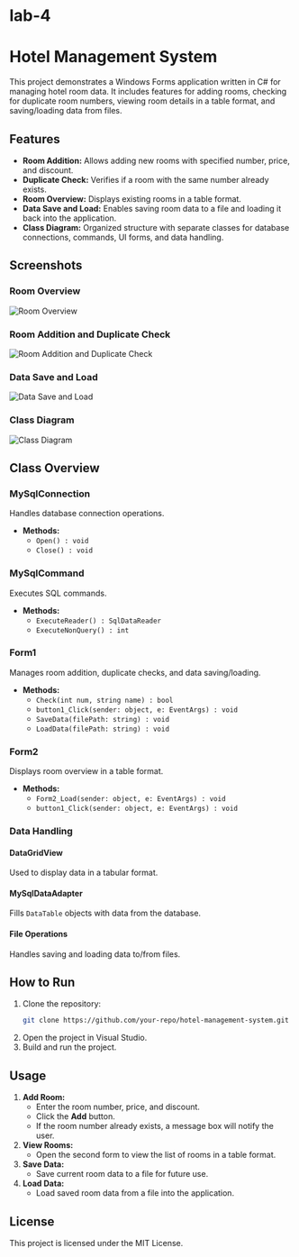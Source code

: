 # lab-4
# Hotel Management System

This project demonstrates a Windows Forms application written in C# for managing hotel room data. It includes features for adding rooms, checking for duplicate room numbers, viewing room details in a table format, and saving/loading data from files.

## Features
- **Room Addition:** Allows adding new rooms with specified number, price, and discount.
- **Duplicate Check:** Verifies if a room with the same number already exists.
- **Room Overview:** Displays existing rooms in a table format.
- **Data Save and Load:** Enables saving room data to a file and loading it back into the application.
- **Class Diagram:** Organized structure with separate classes for database connections, commands, UI forms, and data handling.

## Screenshots
### Room Overview
![Room Overview](screenshot_room_overview.png)

### Room Addition and Duplicate Check
![Room Addition and Duplicate Check](screenshot_room_addition.png)

### Data Save and Load
![Data Save and Load](screenshot_data_save_load.png)

### Class Diagram
![Class Diagram](class_diagram_part1.png)

## Class Overview
### MySqlConnection
Handles database connection operations.
- **Methods:**
  - `Open() : void`
  - `Close() : void`

### MySqlCommand
Executes SQL commands.
- **Methods:**
  - `ExecuteReader() : SqlDataReader`
  - `ExecuteNonQuery() : int`

### Form1
Manages room addition, duplicate checks, and data saving/loading.
- **Methods:**
  - `Check(int num, string name) : bool`
  - `button1_Click(sender: object, e: EventArgs) : void`
  - `SaveData(filePath: string) : void`
  - `LoadData(filePath: string) : void`

### Form2
Displays room overview in a table format.
- **Methods:**
  - `Form2_Load(sender: object, e: EventArgs) : void`
  - `button1_Click(sender: object, e: EventArgs) : void`

### Data Handling
#### DataGridView
Used to display data in a tabular format.
#### MySqlDataAdapter
Fills `DataTable` objects with data from the database.
#### File Operations
Handles saving and loading data to/from files.

## How to Run
1. Clone the repository:
   ```bash
   git clone https://github.com/your-repo/hotel-management-system.git
   ```
2. Open the project in Visual Studio.
3. Build and run the project.

## Usage
1. **Add Room:**
   - Enter the room number, price, and discount.
   - Click the **Add** button.
   - If the room number already exists, a message box will notify the user.
2. **View Rooms:**
   - Open the second form to view the list of rooms in a table format.
3. **Save Data:**
   - Save current room data to a file for future use.
4. **Load Data:**
   - Load saved room data from a file into the application.

## License
This project is licensed under the MIT License.
